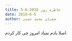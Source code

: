 ```yaml
---
title: خاطره روز 2018-6-5
date: 2018-6-5
author: شعبان محمد حسنی
---
```


اصلا یادم نمیاد امروز چی کار کردم.